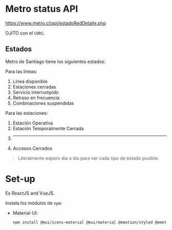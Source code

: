 # Metro status API
https://www.metro.cl/api/estadoRedDetalle.php  

OJITO con el `CORS`.  

## Estados
Metro de Santiago tiene los siguientes estados:  

Para las líneas:  

 1. Línea disponible
 2. Estaciones cerradas
 3. Servicio interrumpido
 4. Retraso en frecuencia
 5. Combinaciones suspendidas

Para las estaciones:  

 1. Estación Operativa
 2. Estación Temporalmente Cerrada
 3. ---
 4. Accesos Cerrados

> Literalmente espero dia a dia para ver cada tipo de estado posible.  

# Set-up
Es ReactJS and VueJS.  

Instala los módulos de `npm`:  

 - Material-UI:  
    ```sh
    npm install @mui/icons-material @mui/material @emotion/styled @emotion/react
    ```  
